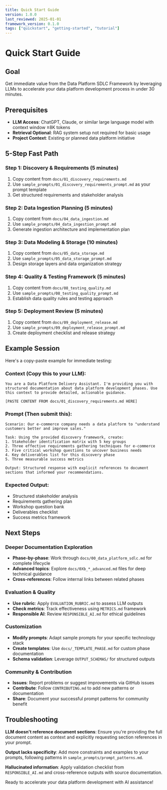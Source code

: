 ```yaml
---
title: Quick Start Guide
version: 1.0.0
last_reviewed: 2025-01-01
framework_version: 0.1.0
tags: ["quickstart", "getting-started", "tutorial"]
---
```


# Quick Start Guide

## Goal

Get immediate value from the Data Platform SDLC Framework by leveraging LLMs to accelerate your data platform development process in under 30 minutes.

## Prerequisites

- **LLM Access**: ChatGPT, Claude, or similar large language model with context window ≥8K tokens
- **Retrieval Optional**: RAG system setup not required for basic usage
- **Project Context**: Existing or planned data platform initiative

## 5-Step Fast Path

### Step 1: Discovery & Requirements (5 minutes)
1. Copy content from `docs/01_discovery_requirements.md`
2. Use `sample_prompts/01_discovery_requirements_prompt.md` as your prompt template
3. Get structured requirements and stakeholder analysis

### Step 2: Data Ingestion Planning (5 minutes)
1. Copy content from `docs/04_data_ingestion.md`
2. Use `sample_prompts/04_data_ingestion_prompt.md`
3. Generate ingestion architecture and implementation plan

### Step 3: Data Modeling & Storage (10 minutes)
1. Copy content from `docs/05_data_storage.md`
2. Use `sample_prompts/05_data_storage_prompt.md`
3. Design storage layers and data organization strategy

### Step 4: Quality & Testing Framework (5 minutes)
1. Copy content from `docs/08_testing_quality.md`
2. Use `sample_prompts/08_testing_quality_prompt.md`
3. Establish data quality rules and testing approach

### Step 5: Deployment Review (5 minutes)
1. Copy content from `docs/09_deployment_release.md`
2. Use `sample_prompts/09_deployment_release_prompt.md`
3. Create deployment checklist and release strategy

## Example Session

Here's a copy-paste example for immediate testing:

### Context (Copy this to your LLM):
```
You are a Data Platform Delivery Assistant. I'm providing you with structured documentation about data platform development phases. Use this context to provide detailed, actionable guidance.

[PASTE CONTENT FROM docs/01_discovery_requirements.md HERE]
```

### Prompt (Then submit this):
```
Scenario: Our e-commerce company needs a data platform to "understand customers better and improve sales."

Task: Using the provided discovery framework, create:
1. Stakeholder identification matrix with 5 key groups
2. Three effective requirements gathering techniques for e-commerce
3. Five critical workshop questions to uncover business needs
4. Key deliverables list for this discovery phase
5. Three measurable success metrics

Output: Structured response with explicit references to document sections that informed your recommendations.
```

### Expected Output:
- Structured stakeholder analysis
- Requirements gathering plan
- Workshop question bank
- Deliverables checklist
- Success metrics framework

## Next Steps

### Deeper Documentation Exploration
- **Phase-by-phase**: Work through `docs/00_data_platform_sdlc.md` for complete lifecycle
- **Advanced topics**: Explore `docs/0Xb_*_advanced.md` files for deep technical guidance
- **Cross-references**: Follow internal links between related phases

### Evaluation & Quality
- **Use rubric**: Apply `EVALUATION_RUBRIC.md` to assess LLM outputs
- **Check metrics**: Track effectiveness using `METRICS.md` framework
- **Responsible AI**: Review `RESPONSIBLE_AI.md` for ethical guidelines

### Customization
- **Modify prompts**: Adapt sample prompts for your specific technology stack
- **Create templates**: Use `docs/_TEMPLATE_PHASE.md` for custom phase documentation
- **Schema validation**: Leverage `OUTPUT_SCHEMAS/` for structured outputs

### Community & Contribution
- **Issues**: Report problems or suggest improvements via GitHub issues
- **Contribute**: Follow `CONTRIBUTING.md` to add new patterns or documentation
- **Share**: Document your successful prompt patterns for community benefit

## Troubleshooting

**LLM doesn't reference document sections**: Ensure you're providing the full document content as context and explicitly requesting section references in your prompt.

**Output lacks specificity**: Add more constraints and examples to your prompts, following patterns in `sample_prompts/prompt_patterns.md`.

**Hallucinated information**: Apply validation checklist from `RESPONSIBLE_AI.md` and cross-reference outputs with source documentation.

Ready to accelerate your data platform development with AI assistance!